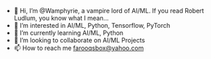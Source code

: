 - 👋 Hi, I’m @Wamphyrie, a vampire lord of AI/ML. If you read Robert Ludlum, you know what I mean...
- 👀 I’m interested in AI/ML, Python, Tensorflow, PyTorch
- 🌱 I’m currently learning AI/ML, Python
- 💞️ I’m looking to collaborate on AI/ML Projects
- 📫 How to reach me farooqsbox@yahoo.com

<!---
Wamphyrie/Wamphyrie is a ✨ special ✨ repository because its `README.md` (this file) appears on your GitHub profile.
You can click the Preview link to take a look at your changes.
--->
